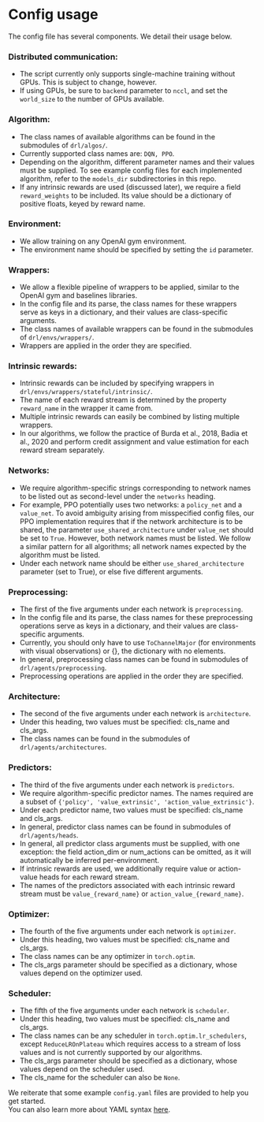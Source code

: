 # Config usage

The config file has several components. We detail their usage below. 

### Distributed communication:
  - The script currently only supports single-machine training without GPUs. This is subject to change, however.
  - If using GPUs, be sure to ```backend``` parameter to ```nccl```, and set the ```world_size``` to the number of GPUs available.
### Algorithm:
  - The class names of available algorithms can be found in the submodules of ```drl/algos/```.
  - Currently supported class names are: ```DQN, PPO```.
  - Depending on the algorithm, different parameter names and their values must be supplied. To see example config files for each implemented algorithm, refer to the ```models_dir``` subdirectories in this repo.
  - If any intrinsic rewards are used (discussed later), we require a field ```reward_weights``` to be included. Its value should be a dictionary of positive floats, keyed by reward name.
### Environment:
  - We allow training on any OpenAI gym environment.
  - The environment name should be specified by setting the ```id``` parameter.
### Wrappers:
  - We allow a flexible pipeline of wrappers to be applied, similar to the OpenAI gym and baselines libraries. 
  - In the config file and its parse, the class names for these wrappers serve as keys in a dictionary, and their values are class-specific arguments.
  - The class names of available wrappers can be found in the submodules of ```drl/envs/wrappers/```.
  - Wrappers are applied in the order they are specified. 
### Intrinsic rewards:
  - Intrinsic rewards can be included by specifying wrappers in ```drl/envs/wrappers/stateful/intrinsic/```. 
  - The name of each reward stream is determined by the property ```reward_name``` in the wrapper it came from. 
  - Multiple intrinsic rewards can easily be combined by listing multiple wrappers.
  - In our algorithms, we follow the practice of Burda et al., 2018, Badia et al., 2020 and perform credit assignment and value estimation for each reward stream separately.
### Networks:
  - We require algorithm-specific strings corresponding to network names to be listed out as second-level under the ```networks``` heading.
  - For example, PPO potentially uses two networks: a ```policy_net``` and a ```value_net```. To avoid ambiguity arising from misspecified config files, our PPO implementation requires that if the network architecture is to be shared, the parameter ```use_shared_architecture``` under ```value_net``` should be set to ```True```. However, both network names must be listed. We follow a similar pattern for all algorithms; all network names expected by the algorithm must be listed. 
  - Under each network name should be either ```use_shared_architecture``` parameter (set to True), or else five different arguments.
### Preprocessing:
  - The first of the five arguments under each network is ```preprocessing```.
  - In the config file and its parse, the class names for these preprocessing operations serve as keys in a dictionary, and their values are class-specific arguments.
  - Currently, you should only have to use ```ToChannelMajor``` (for environments with visual observations) or {}, the dictionary with no elements.
  - In general, preprocessing class names can be found in submodules of ```drl/agents/preprocessing```.
  - Preprocessing operations are applied in the order they are specified. 
### Architecture:
  - The second of the five arguments under each network is ```architecture```.
  - Under this heading, two values must be specified: cls_name and cls_args.
  - The class names can be found in the submodules of ```drl/agents/architectures```.
### Predictors:
  - The third of the five arguments under each network is ```predictors```.
  - We require algorithm-specific predictor names. The names required are a subset of ```{'policy', 'value_extrinsic', 'action_value_extrinsic'}```.
  - Under each predictor name, two values must be specified: cls_name and cls_args.
  - In general, predictor class names can be found in submodules of ```drl/agents/heads```.
  - In general, all predictor class arguments must be supplied, with one exception: the field action_dim or num_actions can be omitted, as it will automatically be inferred per-environment. 
  - If intrinsic rewards are used, we additionally require value or action-value heads for each reward stream.
  - The names of the predictors associated with each intrinsic reward stream must be ```value_{reward_name}``` or ```action_value_{reward_name}```. 
### Optimizer: 
  - The fourth of the five arguments under each network is ```optimizer```.
  - Under this heading, two values must be specified: cls_name and cls_args.
  - The class names can be any optimizer in ```torch.optim```.
  - The cls_args parameter should be specified as a dictionary, whose values depend on the optimizer used.
### Scheduler:
  - The fifth of the five arguments under each network is ```scheduler```.
  - Under this heading, two values must be specified: cls_name and cls_args.
  - The class names can be any scheduler in ```torch.optim.lr_schedulers```, except ```ReduceLROnPlateau``` which requires access to a stream of loss values and is not currently supported by our algorithms.  
  - The cls_args parameter should be specified as a dictionary, whose values depend on the scheduler used.
  - The cls_name for the scheduler can also be ```None```.

We reiterate that some example ```config.yaml``` files are provided to help you get started.  
You can also learn more about YAML syntax [here](https://docs.ansible.com/ansible/latest/reference_appendices/YAMLSyntax.html).